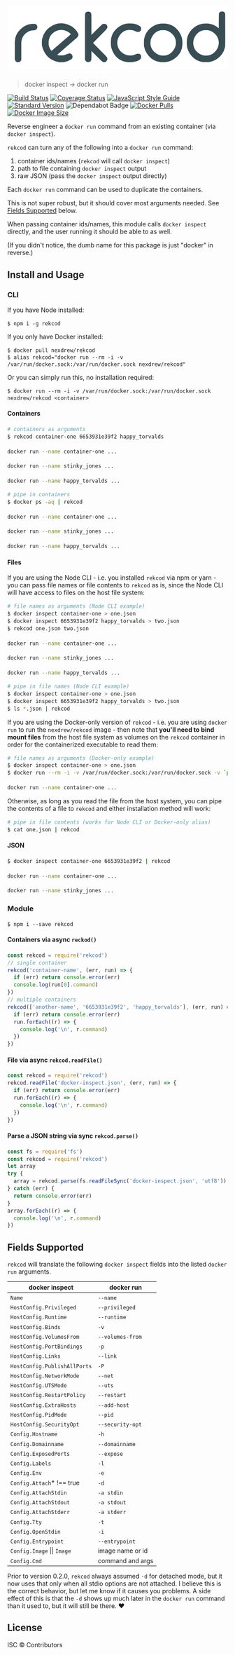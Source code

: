 # ![rekcod](https://raw.githubusercontent.com/nexdrew/rekcod/master/logo.png)

> docker inspect → docker run

[![Build Status](https://travis-ci.com/nexdrew/rekcod.svg?branch=master)](https://travis-ci.com/nexdrew/rekcod)
[![Coverage Status](https://coveralls.io/repos/github/nexdrew/rekcod/badge.svg?branch=master)](https://coveralls.io/github/nexdrew/rekcod?branch=master)
[![JavaScript Style Guide](https://badgen.net/badge/code%20style/standard/green)](https://standardjs.com)
[![Standard Version](https://img.shields.io/badge/release-standard%20version-brightgreen.svg)](https://github.com/conventional-changelog/standard-version)
![Dependabot Badge](https://badgen.net/dependabot/nexdrew/rekcod?icon=dependabot&label=dependabot)
[![Docker Pulls](https://badgen.net/docker/pulls/nexdrew/rekcod?icon=docker)](https://hub.docker.com/r/nexdrew/rekcod)
[![Docker Image Size](https://badgen.net/docker/size/nexdrew/rekcod?icon=docker)](https://hub.docker.com/r/nexdrew/rekcod)

Reverse engineer a `docker run` command from an existing container (via `docker inspect`).

`rekcod` can turn any of the following into a `docker run` command:

1. container ids/names (`rekcod` will call `docker inspect`)
2. path to file containing `docker inspect` output
3. raw JSON (pass the `docker inspect` output directly)

Each `docker run` command can be used to duplicate the containers.

This is not super robust, but it should cover most arguments needed. See [Fields Supported](#fields-supported) below.

When passing container ids/names, this module calls `docker inspect` directly, and the user running it should be able to as well.

(If you didn't notice, the dumb name for this package is just "docker" in reverse.)

## Install and Usage

### CLI

If you have Node installed:

```
$ npm i -g rekcod
```

If you only have Docker installed:

```
$ docker pull nexdrew/rekcod
$ alias rekcod="docker run --rm -i -v /var/run/docker.sock:/var/run/docker.sock nexdrew/rekcod"
```

Or you can simply run this, no installation required:

```
$ docker run --rm -i -v /var/run/docker.sock:/var/run/docker.sock nexdrew/rekcod <container>
```

#### Containers

```sh
# containers as arguments
$ rekcod container-one 6653931e39f2 happy_torvalds

docker run --name container-one ...

docker run --name stinky_jones ...

docker run --name happy_torvalds ...
```

```sh
# pipe in containers
$ docker ps -aq | rekcod

docker run --name container-one ...

docker run --name stinky_jones ...

docker run --name happy_torvalds ...
```

#### Files

If you are using the Node CLI - i.e. you installed `rekcod` via npm or yarn - you can pass file names or file contents to `rekcod` as is, since the Node CLI will have access to files on the host file system:

```sh
# file names as arguments (Node CLI example)
$ docker inspect container-one > one.json
$ docker inspect 6653931e39f2 happy_torvalds > two.json
$ rekcod one.json two.json

docker run --name container-one ...

docker run --name stinky_jones ...

docker run --name happy_torvalds ...
```

```sh
# pipe in file names (Node CLI example)
$ docker inspect container-one > one.json
$ docker inspect 6653931e39f2 happy_torvalds > two.json
$ ls *.json | rekcod
```

If you are using the Docker-only version of `rekcod` - i.e. you are using `docker run` to run the `nexdrew/rekcod` image - then note that **you'll need to bind mount files** from the host file system as volumes on the `rekcod` container in order for the containerized executable to read them:

```sh
# file names as arguments (Docker-only example)
$ docker inspect container-one > one.json
$ docker run --rm -i -v /var/run/docker.sock:/var/run/docker.sock -v `pwd`/one.json:/one.json nexdrew/rekcod /one.json

docker run --name container-one ...
```

Otherwise, as long as you read the file from the host system, you can pipe the contents of a file to `rekcod` and either installation method will work:

```sh
# pipe in file contents (works for Node CLI or Docker-only alias)
$ cat one.json | rekcod
```

#### JSON

```sh
$ docker inspect container-one 6653931e39f2 | rekcod

docker run --name container-one ...

docker run --name stinky_jones ...
```

### Module

```
$ npm i --save rekcod
```

#### Containers via async `reckod()`

```js
const rekcod = require('rekcod')
// single container
rekcod('container-name', (err, run) => {
  if (err) return console.error(err)
  console.log(run[0].command)
})
// multiple containers
rekcod(['another-name', '6653931e39f2', 'happy_torvalds'], (err, run) => {
  if (err) return console.error(err)
  run.forEach((r) => {
    console.log('\n', r.command)
  })
})
```

#### File via async `rekcod.readFile()`

```js
const rekcod = require('rekcod')
rekcod.readFile('docker-inspect.json', (err, run) => {
  if (err) return console.error(err)
  run.forEach((r) => {
    console.log('\n', r.command)
  })
})
```

#### Parse a JSON string via sync `rekcod.parse()`

```js
const fs = require('fs')
const rekcod = require('rekcod')
let array
try {
  array = rekcod.parse(fs.readFileSync('docker-inspect.json', 'utf8'))
} catch (err) {
  return console.error(err)
}
array.forEach((r) => {
  console.log('\n', r.command)
})
```

## Fields Supported

`rekcod` will translate the following `docker inspect` fields into the listed `docker run` arguments.

| docker inspect               | docker run       |
| ---------------------------- | ---------------- |
| `Name`                       | `--name`         |
| `HostConfig.Privileged`      | `--privileged`   |
| `HostConfig.Runtime`         | `--runtime`      |
| `HostConfig.Binds`           | `-v`             |
| `HostConfig.VolumesFrom`     | `--volumes-from` |
| `HostConfig.PortBindings`    | `-p`             |
| `HostConfig.Links`           | `--link`         |
| `HostConfig.PublishAllPorts` | `-P`             |
| `HostConfig.NetworkMode`     | `--net`          |
| `HostConfig.UTSMode`         | `--uts`          |
| `HostConfig.RestartPolicy`   | `--restart`      |
| `HostConfig.ExtraHosts`      | `--add-host`     |
| `HostConfig.PidMode`         | `--pid`          |
| `HostConfig.SecurityOpt`     | `--security-opt` |
| `Config.Hostname`            | `-h`             |
| `Config.Domainname`          | `--domainname`   |
| `Config.ExposedPorts`        | `--expose`       |
| `Config.Labels`              | `-l`             |
| `Config.Env`                 | `-e`             |
| `Config.Attach`* !== true    | `-d`             |
| `Config.AttachStdin`         | `-a stdin`       |
| `Config.AttachStdout`        | `-a stdout`      |
| `Config.AttachStderr`        | `-a stderr`      |
| `Config.Tty`                 | `-t`             |
| `Config.OpenStdin`           | `-i`             |
| `Config.Entrypoint`          | `--entrypoint`   |
| `Config.Image` &#124;&#124; `Image` | image name or id |
| `Config.Cmd`                 | command and args |

Prior to version 0.2.0, `rekcod` always assumed `-d` for detached mode, but it now uses that only when all stdio options are not attached. I believe this is the correct behavior, but let me know if it causes you problems. A side effect of this is that the `-d` shows up much later in the `docker run` command than it used to, but it will still be there. ❤

## License

ISC © Contributors
